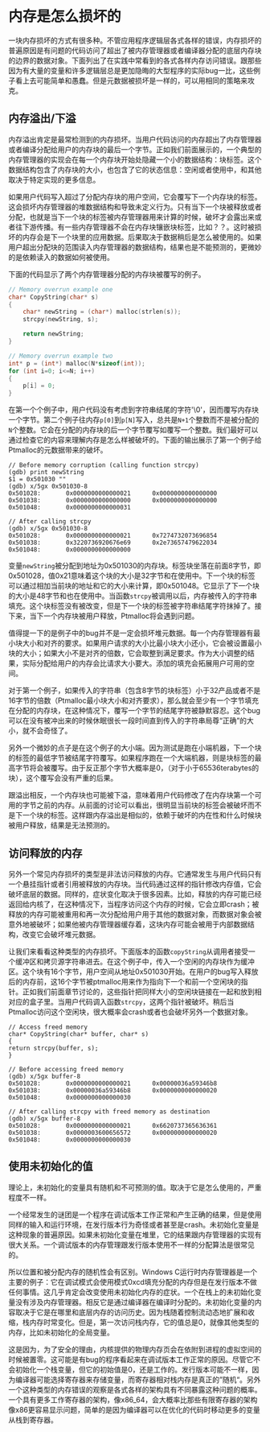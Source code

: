 # 内存是怎么损坏的

一块内存损坏的方式有很多种。不管应用程序逻辑层各式各样的错误，内存损坏的普遍原因是有问题的代码访问了超出了被内存管理器或者编译器分配的底层内存块的边界的数据对象。下面列出了在实践中常看到的各式各样内存访问错误。跟那些因为有大量的变量和许多逻辑层总是更加隐晦的大型程序的实际bug一比，这些例子看上去可能简单和愚蠢。但是元数据被损坏是一样的，可以用相同的策略来攻克。

## 内存溢出/下溢

内存溢出肯定是最常检测到的内存损坏。当用户代码访问的内存超出了内存管理器或者编译分配给用户的内存块的最后一个字节。正如我们前面展示的，一个典型的内存管理器的实现会在每一个内存块开始处隐藏一个小的数据结构：块标签。这个数据结构包含了内存块的大小，也包含了它的状态信息：空闲或者使用中，和其他取决于特定实现的更多信息。

如果用户代码写入超过了分配内存块的用户空间，它会覆写下一个内存块的标签。这会损坏内存管理器的堆数据结构和导致未定义行为。只有当下一个块被释放或者分配，也就是当下一个块的标签被内存管理器用来计算的时候，破坏才会露出来或者往下游传播。有一些内存管理器不会在内存块镶嵌块标签，比如？？。这时被损坏的内存会是下一个块里的应用数据。后果取决于数据稍后是怎么被使用的。如果用户超出分配块的范围读入内存管理器的数据结构，结果也是不能预测的，更微妙的是依赖读入的数据如何被使用。

下面的代码显示了两个内存管理器分配的内存块被覆写的例子。

```c
// Memory overrun example one
char* CopyString(char* s)
{
    char* newString = (char*) malloc(strlen(s));
    strcpy(newString, s);

    return newString;
}

// Memory overrun example two
int* p = (int*) malloc(N*sizeof(int));
for (int i=0; i<=N; i++)
{
    p[i] = 0;
}

```

在第一个个例子中，用户代码没有考虑到字符串结尾的字符'\0'，因而覆写内存块一个字节。第二个例子往内存`p[0]`到`p[N]`写入，总共是`N+1`个整数而不是被分配的`N`个整数。它会在分配的内存块的后一个字节覆写如覆写一个整数。我们最好可以通过检查它的内容来理解内存是怎么样被破坏的。下面的输出展示了第一个例子给Ptmalloc的元数据带来的破坏。

```
// Before memory corruption (calling function strcpy)
(gdb) print newString
$1 = 0x501030 ""
(gdb) x/5gx 0x501030-8
0x501028:       0x0000000000000021      0x0000000000000000
0x501038:       0x0000000000000000      0x0000000000000000
0x501048:       0x0000000000000031

// After calling strcpy
(gdb) x/5gx 0x501030-8
0x501028:       0x0000000000000021      0x7274732073696854
0x501038:       0x3220736920676e69      0x2e73657479622034 
0x501048:       0x0000000000000000

```
变量`newString`被分配到地址为0x501030的内存块。标签块坐落在前面8字节，即0x501028，值0x21意味着这个块的大小是32字节和在使用中。下一个块的标签可以通过相加当前块的地址和它的大小来计算，即0x501048。它显示了下一个块的大小是48字节和也在使用中。当函数`strcpy`被调用以后，内存被传入的字符串填充。这个块标签没有被改变，但是下一个块的标签被字符串结尾字符抹掉了。接下来，当下一个内存块被用户释放，Ptmalloc将会遇到问题。

值得提一下的是例子中的bug并不是一定会损坏堆元数据。每一个内存管理器有最小块大小和对齐的要求。如果用户请求的大小比最小块大小还小，它会被设置最小块的大小；如果大小不是对齐的倍数，它会取整到满足要求。作为大小调整的结果，实际分配给用户的内存会比请求大小要大。添加的填充会拓展用户可用的空间。

对于第一个例子，如果传入的字符串（包含8字节的块标签）小于32产品或者不是16字节的倍数（Ptmalloc最小块大小和对齐要求），那么就会至少有一个字节填充在分配的内存块，在这种情况下，覆写一个字节的结尾字符被静默容忍。这个bug可以在没有被冲出来的时候休眠很长一段时间直到传入的字符串局尊“正确”的大小，就不会奇怪了。

另外一个微妙的点子是在这个例子的大小端。因为测试是跑在小端机器，下一个块的标签的最低字节被结尾字符覆写。如果程序跑在一个大端机器，则是块标签的最高字节将会被覆写。由于反正那个字节大概率是0，（对于小于65536terabytes的块），这个覆写会没有严重的后果。

跟溢出相反，一个内存块也可能被下溢，意味着用户代码修改了在内存块第一个可用的字节之前的内存。从前面的讨论可以看出，很明显当前块的标签会被破坏而不是下一个块的标签。这样跟内存溢出是相似的，依赖于破坏的内在性和什么时候块被用户释放，结果是无法预测的。

## 访问释放的内存

另外一个常见内存损坏的类型是非法访问释放的内存。它通常发生与用户代码只有一个悬挂指针或者引用被释放的内存块。当代码通过这样的指针修改内存值，它会破坏底层的数据。同样的，症状变化取决于很多因素。比如，释放的内存可能已经返回给内核了，在这种情况下，当程序访问这个内存的时候，它会立即crash；被释放的内存可能被重用和再一次分配给用户用于其他的数据对象，而数据对象会被意外地被破坏；如果他被内存管理器缓存着，这块内存可能会被用于内部数据结构，改变它会破坏堆元数据。

让我们来看看这种类型的内存损坏。下面版本的函数`copyString`从调用者接受一个缓冲区和拷贝源字符串进去。在这个例子中，传入一个空闲的内存块作为缓冲区。这个块有16个字节，用户空间从地址0x501030开始。在用户的bug写入释放后的内存前，这16个字节被ptmalloc用来作为指向下一个和前一个空闲块的指针。正如我们前面章节讨论的，这些指针把同样大小的空闲块链接在一起和放到相对应的盒子里。当用户代码调入函数`strcpy`，这两个指针被破坏。稍后当Ptmalloc访问这个空闲块，很大概率会crash或者也会破坏另外一个数据对象。


```
// Access freed memory
char* CopyString(char* buffer, char* s)
{
return strcpy(buffer, s);
}

// Before accessing freed memory
(gdb) x/5gx buffer-8
0x501028:       0x0000000000000021      0x00000036a59346b8
0x501038:       0x00000036a59346b8      0x0000000000000020
0x501048:       0x0000000000000030

// After calling strcpy with freed memory as destination
(gdb) x/5gx buffer-8
0x501028:       0x0000000000000021      0x6620737365636361
0x501038:       0x0000003600656572      0x0000000000000020
0x501048:       0x0000000000000030
```

## 使用未初始化的值


理论上，未初始化的变量具有随机和不可预测的值。取决于它是怎么使用的，严重程度不一样。

一个经常发生的谜团是一个程序在调试版本工作正常和产生正确的结果，但是使用同样的输入和运行环境，在发行版本行为奇怪或者甚至是crash。未初始化变量是这种现象的普遍原因。如果未初始化变量在堆里，它的结果跟内存管理器的实现有很大关系。一个调试版本的内存管理跟发行版本使用不一样的分配算法是很常见的。

所以位置和被分配内存的随机性会有区别。Windows C运行时内存管理器是一个主要的例子：它在调试模式会使用模式0xcd填充分配的内存但是在发行版本不做任何事情。这几乎肯定会改变使用未初始化内存的症状。一个在栈上的未初始化变量没有涉及内存管理器。相反它是通过编译器在编译时分配的。未初始化变量的内容取决于它是在哪里和底层内存的访问历史。因为栈随着控制流动态地扩展和收缩，栈内存时常变化。但是，第一次访问栈内存，它的值总是0，就像其他类型的内存，比如未初始化的全局变量。

这是因为，为了安全的理由，内核提供的物理内存页会在依附到进程的虚拟空间的时候被置零。这可能是有bug的程序看起来在调试版本工作正常的原因。尽管它不会初始化一个栈变量，但它的初始值是0，还是工作的。发行版本可能不一样，因为编译器可能选择寄存器来存储变量，而寄存器相对栈内存是真正的”随机“。另外一个这种类型的内存错误的观察是各式各样的架构具有不同暴露这种问题的概率。一个具有更多工作寄存器的架构，像x86_64，会大概率比那些有限寄存器的架构像x86更容易显示问题，简单的是因为编译器可以在优化的代码时移动更多的变量从栈到寄存器。
